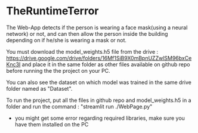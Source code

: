 # TheRuntimeTerror
The Web-App detects if the person is wearing a face mask(using a neural network) or not, and can then allow the person inside the building depending on if he/she is wearing a mask or not.

You must download the model_weights.h5 file  from the drive : https://drive.google.com/drive/folders/16Mf1SiB9X0mBpnUZZwlSM96bxCeKnc3I
and place it in the same folder as other files available on github repo before running the the project on your PC.

You can also see the dataset on which model was trained in the same drive folder named as "Dataset".

To run the project, put all the files in github repo and model_weights.h5 in a folder and run the command : "streamlit run ./WebPage.py"
* you might get some error regarding required libraries, make sure you have them installed on the PC
